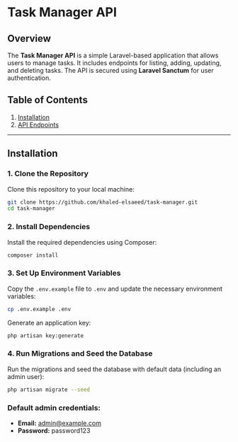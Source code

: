 
# Task Manager API

## Overview
The **Task Manager API** is a simple Laravel-based application that allows users to manage tasks. It includes endpoints for listing, adding, updating, and deleting tasks. The API is secured using **Laravel Sanctum** for user authentication.

## Table of Contents
1. [Installation](#installation)
2. [API Endpoints](#api-endpoints)

---

## Installation

### 1. Clone the Repository
Clone this repository to your local machine:
```bash
git clone https://github.com/khaled-elsaeed/task-manager.git
cd task-manager
```

### 2. Install Dependencies
Install the required dependencies using Composer:
```bash
composer install
```

### 3. Set Up Environment Variables
Copy the `.env.example` file to `.env` and update the necessary environment variables:
```bash
cp .env.example .env
```
Generate an application key:
```bash
php artisan key:generate
```

### 4. Run Migrations and Seed the Database
Run the migrations and seed the database with default data (including an admin user):
```bash
php artisan migrate --seed
```

### Default admin credentials:
- **Email:** admin@example.com
- **Password:** password123
